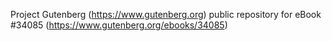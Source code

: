 Project Gutenberg (https://www.gutenberg.org) public repository for eBook #34085 (https://www.gutenberg.org/ebooks/34085)
